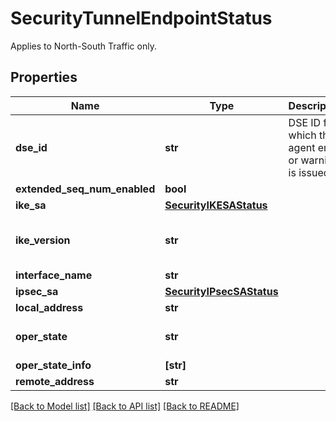 # SecurityTunnelEndpointStatus

Applies to North-South Traffic only.
## Properties
Name | Type | Description | Notes
------------ | ------------- | ------------- | -------------
**dse_id** | **str** | DSE ID for which the agent error or warning is issued. | [optional] 
**extended_seq_num_enabled** | **bool** |  | [optional] 
**ike_sa** | [**SecurityIKESAStatus**](SecurityIKESAStatus.md) |  | [optional] 
**ike_version** | **str** |  | [optional]  if omitted the server will use the default value of "prefer_ikev2_support_ikev1"
**interface_name** | **str** |  | [optional] 
**ipsec_sa** | [**SecurityIPsecSAStatus**](SecurityIPsecSAStatus.md) |  | [optional] 
**local_address** | **str** |  | [optional] 
**oper_state** | **str** |  | [optional]  if omitted the server will use the default value of "up"
**oper_state_info** | **[str]** |  | [optional] 
**remote_address** | **str** |  | [optional] 

[[Back to Model list]](../README.md#documentation-for-models) [[Back to API list]](../README.md#documentation-for-api-endpoints) [[Back to README]](../README.md)


